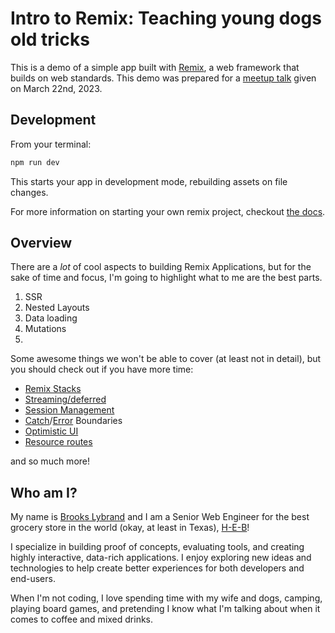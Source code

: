# Intro to Remix: Teaching young dogs old tricks

This is a demo of a simple app built with [Remix](https://remix.run), a web framework that builds on web standards. This demo was prepared for a [meetup talk](https://www.meetup.com/react-atx/events/frbdlryfcfbcc/) given on March 22nd, 2023.

## Development

From your terminal:

```sh
npm run dev
```

This starts your app in development mode, rebuilding assets on file changes.

For more information on starting your own remix project, checkout [the docs](https://remix.run/docs/).

## Overview

There are a _lot_ of cool aspects to building Remix Applications, but for the sake of time and focus, I'm going to highlight what to me are the best parts.

1. SSR
2. Nested Layouts
3. Data loading
4. Mutations
5.

Some awesome things we won't be able to cover (at least not in detail), but you should check out if you have more time:

- [Remix Stacks](https://remix.run/docs/en/main/pages/stacks)
- [Streaming/deferred](https://remix.run/docs/en/main/guides/streaming#md-streaming)
- [Session Management](https://remix.run/docs/en/main/utils/sessions#using-sessions)
- [Catch](https://remix.run/docs/en/main/route/catch-boundary)/[Error](https://remix.run/docs/en/main/route/error-boundary) Boundaries
- [Optimistic UI](https://remix.run/docs/en/main/guides/optimistic-ui)
- [Resource routes](https://remix.run/docs/en/main/guides/resource-routes)

and so much more!

## Who am I?

My name is [Brooks Lybrand](https://twitter.com/BrooksLybrand) and I am a Senior Web Engineer for the best grocery store in the world (okay, at least in Texas), [H-E-B](https://heb.com)!

I specialize in building proof of concepts, evaluating tools, and creating highly interactive, data-rich applications. I enjoy exploring new ideas and technologies to help create better experiences for both developers and end-users.

When I'm not coding, I love spending time with my wife and dogs, camping, playing board games, and pretending I know what I'm talking about when it comes to coffee and mixed drinks.
